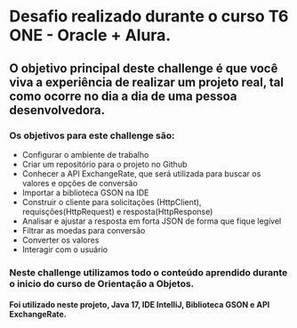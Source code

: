 # Desafio realizado durante o curso T6 ONE - Oracle + Alura.
## O objetivo principal deste challenge é que você viva a experiência de realizar um projeto real, tal como ocorre no dia a dia de uma pessoa desenvolvedora.
### Os objetivos para este challenge são:
- Configurar o ambiente de trabalho
- Criar um repositório para o projeto no Github
- Conhecer a API ExchangeRate, que será utilizada para buscar os valores e opções de conversão
- Importar a biblioteca GSON na IDE
- Construir o cliente para solicitações (HttpClient), requisções(HttpRequest) e resposta(HttpResponse)
- Analisar e ajustar a resposta em forta JSON de forma que fique legível
- Filtrar as moedas para conversão
- Converter os valores
- Interagir com o usuário
### Neste challenge utilizamos todo o conteúdo aprendido durante o inicio do curso de Orientação a Objetos.
#### Foi utilizado neste projeto, Java 17, IDE IntelliJ, Biblioteca GSON e API ExchangeRate.
